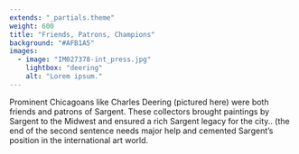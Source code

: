 ```yaml
---
extends: "_partials.theme"
weight: 600
title: "Friends, Patrons, Champions"
background: "#AFB1A5"
images:
  - image: "IM027378-int_press.jpg"
    lightbox: "deering"
    alt: "Lorem ipsum."
---
```


Prominent Chicagoans like Charles Deering (pictured here) were both friends and patrons of Sargent. These collectors brought paintings by Sargent to the Midwest and ensured a rich Sargent legacy for the city.. (the end of the second sentence needs major help and cemented Sargent’s position in the international art world.
